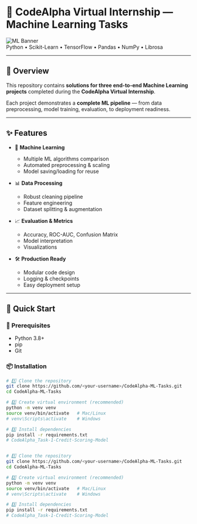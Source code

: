 # 🤖 CodeAlpha Virtual Internship — Machine Learning Tasks

![ML Banner](https://img.shields.io/badge/Machine%20Learning-Internship-blue?style=for-the-badge&logo=python)  
Python • Scikit-Learn • TensorFlow • Pandas • NumPy • Librosa

---

## 🎯 Overview
This repository contains **solutions for three end-to-end Machine Learning projects** completed during the **CodeAlpha Virtual Internship**.  

Each project demonstrates a **complete ML pipeline** — from data preprocessing, model training, evaluation, to deployment readiness.  

---

## ✨ Features
- 🤖 **Machine Learning**
  - Multiple ML algorithms comparison  
  - Automated preprocessing & scaling  
  - Model saving/loading for reuse  

- 📊 **Data Processing**
  - Robust cleaning pipeline  
  - Feature engineering  
  - Dataset splitting & augmentation  

- 📈 **Evaluation & Metrics**
  - Accuracy, ROC-AUC, Confusion Matrix  
  - Model interpretation  
  - Visualizations  

- 🛠️ **Production Ready**
  - Modular code design  
  - Logging & checkpoints  
  - Easy deployment setup  

---

## 🚀 Quick Start

### 🔧 Prerequisites
- Python 3.8+  
- pip  
- Git  

### 📦 Installation
```bash
# 1️⃣ Clone the repository
git clone https://github.com/<your-username>/CodeAlpha-ML-Tasks.git
cd CodeAlpha-ML-Tasks

# 2️⃣ Create virtual environment (recommended)
python -m venv venv
source venv/bin/activate   # Mac/Linux
# venv\Scripts\activate    # Windows

# 3️⃣ Install dependencies
pip install -r requirements.txt
# CodeAlpha_Task-1-Credit-Scoring-Model


# 1️⃣ Clone the repository
git clone https://github.com/<your-username>/CodeAlpha-ML-Tasks.git
cd CodeAlpha-ML-Tasks

# 2️⃣ Create virtual environment (recommended)
python -m venv venv
source venv/bin/activate   # Mac/Linux
# venv\Scripts\activate    # Windows

# 3️⃣ Install dependencies
pip install -r requirements.txt
# CodeAlpha_Task-1-Credit-Scoring-Model
